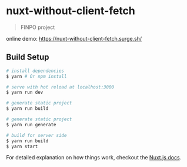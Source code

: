 # nuxt-without-client-fetch

> FINPO project

online demo: https://nuxt-without-client-fetch.surge.sh/

## Build Setup

``` bash
# install dependencies
$ yarn # Or npm install

# serve with hot reload at localhost:3000
$ yarn run dev

# generate static project
$ yarn run build

# generate static project
$ yarn run generate

# build for server side
$ yarn run build
$ yarn start
```

For detailed explanation on how things work, checkout the [Nuxt.js docs](https://github.com/nuxt/nuxt.js).
